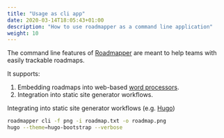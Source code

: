 ```yaml
---
title: "Usage as cli app"
date: 2020-03-14T18:05:43+01:00
description: "How to use roadmapper as a command line application"
weight: 10
---
```


The command line features of [Roadmapper](https://github.com/peteraba/roadmapper) are meant to help teams with easily trackable roadmaps.

It supports:

1. Embedding roadmaps into web-based [word processors](https://en.wikipedia.org/wiki/Word_processor).
1. Integration into static site generator workflows.

Integrating into static site generator workflows (e.g. [Hugo](https://gohugo.io/))

```bash
roadmapper cli -f png -i roadmap.txt -o roadmap.png
hugo --theme=hugo-bootstrap --verbose
```
